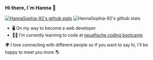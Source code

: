 ### Hi there, I´m Hanna 👋

[![HannaSophia-92's github stats](https://github-readme-stats.vercel.app/api?username=HannaSophia-92)](https://github.com/anuraghazra/github-readme-stats)
![HannaSophia-92's github stats](https://github-readme-stats.vercel.app/api?username=HannaSophia-92&show_icons=true&theme=radical)

- 🖥  On my way to become a web developer
- 👩‍💻  I’m currently learning to code at [neuefische coding bootcamp](https://www.neuefische.de/)


🌍 I love connecting with different people so if you want to say hi, I'll be happy to meet you more 🌎
 
 <!--
**HannaSophia-92/HannaSophia-92** is a ✨ _special_ ✨ repository because its `README.md` (this file) appears on your GitHub profile.

Here are some ideas to get you started:

- 🔭 I’m currently working on..

- 👯 I’m looking to collaborate on ...
- 🤔 I’m looking for help with ...
- 💬 Ask me about ...
- 📫 How to reach me: ...
- 😄 Pronouns: ...
- ⚡ Fun fact: ...
-->
